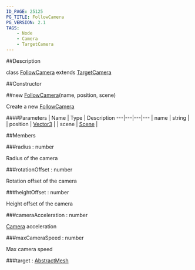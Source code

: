 ```yaml
---
ID_PAGE: 25125
PG_TITLE: FollowCamera
PG_VERSION: 2.1
TAGS:
    - Node
    - Camera
    - TargetCamera
---
```

##Description

class [FollowCamera](/classes/2.2/FollowCamera) extends [TargetCamera](/classes/2.2/TargetCamera)



##Constructor

##new [FollowCamera](/classes/2.2/FollowCamera)(name, position, scene)

Create a new [FollowCamera](/classes/2.2/FollowCamera)

####Parameters
 | Name | Type | Description
---|---|---|---
 | name | string | 
 | position | [Vector3](/classes/2.2/Vector3) | 
 | scene | [Scene](/classes/2.2/Scene) | 

##Members

###radius : number

Radius of the camera

###rotationOffset : number

Rotation offset of the camera

###heightOffset : number

Height offset of the camera

###cameraAcceleration : number

[Camera](/classes/2.2/Camera) acceleration

###maxCameraSpeed : number

Max camera speed

###target : [AbstractMesh](/classes/2.2/AbstractMesh)




